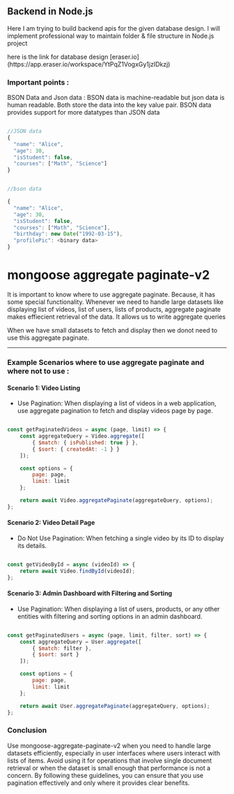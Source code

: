 <h2>Backend in Node.js</h2>
<p>Here I am trying to build backend apis for the given database design. I will implement professional way to maintain folder & file structure in Node.js project</p>



<p>here is the link for database design [eraser.io](https://app.eraser.io/workspace/YtPqZ1VogxGy1jzIDkzj)</p>

<h3>Important points :</h3>
<p>BSON Data and Json data : BSON data is machine-readable but json data is human readable. Both store the data into the key value pair. BSON data provides support for more datatypes than JSON data </p>

```javascript

//JSON data
{
  "name": "Alice",
  "age": 30,
  "isStudent": false,
  "courses": ["Math", "Science"]
}


//bson data

{
  "name": "Alice",
  "age": 30,
  "isStudent": false,
  "courses": ["Math", "Science"],
  "birthday": new Date("1992-03-15"),
  "profilePic": <binary data>
}


```

# mongoose aggregate paginate-v2
<p>It is important to know where to use aggregate paginate. Because, it has some special functionality. Whenever we need to handle large datasets like displaying list of videos, list of users, lists of products, aggregate paginate makes effiecient retrieval of the data. It allows us to write aggregate queries</p>
<p>When we have small datasets to fetch and display then we donot need to use this aggregate paginate.</p>
<hr>
<h3>Example Scenarios where to use aggregate paginate and where not to use : </h3>
<h4>Scenario 1: Video Listing</h4>
<ul>
  <li>Use Pagination: When displaying a list of videos in a web application, use aggregate pagination to fetch and display videos page by page.</li>
</ul>

```javascript

const getPaginatedVideos = async (page, limit) => {
    const aggregateQuery = Video.aggregate([
        { $match: { isPublished: true } },
        { $sort: { createdAt: -1 } }
    ]);

    const options = {
        page: page,
        limit: limit
    };

    return await Video.aggregatePaginate(aggregateQuery, options);
};

```

<h4>Scenario 2: Video Detail Page</h4>
<ul>
  <li>Do Not Use Pagination: When fetching a single video by its ID to display its details.</li>
</ul>

```javascript

const getVideoById = async (videoId) => {
    return await Video.findById(videoId);
};

```

<h4>Scenario 3: Admin Dashboard with Filtering and Sorting</h4>
<ul>
<li>Use Pagination: When displaying a list of users, products, or any other entities with filtering and sorting options in an admin dashboard.</li>
</ul>

```javascript

const getPaginatedUsers = async (page, limit, filter, sort) => {
    const aggregateQuery = User.aggregate([
        { $match: filter },
        { $sort: sort }
    ]);

    const options = {
        page: page,
        limit: limit
    };

    return await User.aggregatePaginate(aggregateQuery, options);
};

```
<h3>Conclusion</h3>

<p>
  Use mongoose-aggregate-paginate-v2 when you need to handle large datasets efficiently, especially in user interfaces where users interact with lists of items. Avoid using it for operations that involve single document retrieval or when the dataset is small enough that performance is not a concern. By following these guidelines, you can ensure that you use pagination effectively and only where it provides clear benefits.
</p>

